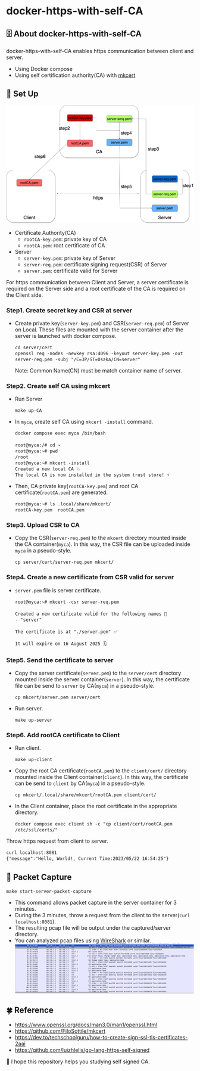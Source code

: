 # docker-https-with-self-CA

## 🗄 About docker-https-with-self-CA

docker-https-with-self-CA enables https communication between client and server.

- Using Docker compose
- Using self certification authority(CA) with [mkcert](https://github.com/FiloSottile/mkcert)

## 👟 Set Up

![diagram of https communication](./docs/docs.png)

- Certificate Authority(CA)
  - `rootCA-key.pem`: private key of CA
  - `rootCA.pem`: root certificate of CA
- Server
  - `server-key.pem`: private key of Server
  - `server-req.pem`: certificate signing request(CSR) of Server
  - `server.pem`: certificate valid for Server

For https communication between Client and Server, a server certificate is required on the Server side and a root certificate of the CA is required on the Client side.

### Step1. Create secret key and CSR at server

- Create private key(`server-key.pem`) and CSR(`server-req.pem`) of Server on Local. These files are mounted with the server container after the server is launched with docker compose.

    ``` shell
    cd server/cert
    openssl req -nodes -newkey rsa:4096 -keyout server-key.pem -out server-req.pem -subj "/C=JP/ST=Osaka/CN=server"
    ```

    Note: Common Name(CN) must be match container name of server.

### Step2. Create self CA using mkcert

- Run Server

    ``` shell
    make up-CA
    ```

- In `myca`, create self CA using `mkcert -install` command.

    ``` shell
    docker compose exec myca /bin/bash

    root@myca:/# cd ~
    root@myca:~# pwd
    /root
    root@myca:~# mkcert -install
    Created a new local CA 💥
    The local CA is now installed in the system trust store! ⚡️
    ```

- Then, CA private key(`rootCA-key.pem`) and root CA certificate(`rootCA.pem`) are generated.

    ``` shell
    root@myca:~# ls .local/share/mkcert/
    rootCA-key.pem	rootCA.pem
    ```

### Step3. Upload CSR to CA

- Copy the CSR(`server-req.pem`) to the `mkcert` directory mounted inside the CA container(`myca`). In this way, the CSR file can be uploaded inside `myca` in a pseudo-style.

    ``` shell
    cp server/cert/server-req.pem mkcert/
    ```

### Step4. Create a new certificate from CSR valid for server

- `server.pem` file is server certificate.

    ``` shell
    root@myca:~# mkcert -csr server-req.pem

    Created a new certificate valid for the following names 📜
    - "server"

    The certificate is at "./server.pem" ✅

    It will expire on 16 August 2025 🗓
    ```

### Step5. Send the certificate to server

- Copy the server certificate(`server.pem`) to the `server/cert` directory mounted inside the server container(`server`). In this way, the certificate file can be send to `server` by CA(`myca`) in a pseudo-style.

    ``` shell
    cp mkcert/server.pem server/cert
    ```

- Run server.

    ``` shell
    make up-server
    ```

### Step6. Add rootCA certificate to Client

- Run client.

    ``` shell
    make up-client
    ```

- Copy the root CA certificate(`rootCA.pem`) to the `client/cert/` directory mounted inside the Client container(`client`). In this way, the certificate can be send to `client` by CA(`myca`) in a pseudo-style.

    ``` shell
    cp mkcert/.local/share/mkcert/rootCA.pem client/cert/
    ```

- In the Client container, place the root certificate in the appropriate directory.

    ``` shell
    docker compose exec client sh -c "cp client/cert/rootCA.pem  /etc/ssl/certs/"
    ```

Throw https request from client to server.

``` shell
curl localhost:8081
{"message":"Hello, World!, Current Time:2023/05/22 16:54:25"}
```


## 🦈 Packet Capture

``` shell
make start-server-packet-capture
```

- This command allows packet capture in the server container for 3 minutes.
- During the 3 minutes, throw a request from the client to the server(`curl localhost:8081`).
- The resulting pcap file will be output under the captured/server directory.
- You can analyzed pcap files using [WireShark](https://www.wireshark.org/) or similar.
    ![WireShark](./docs/wireshark.png)

## 🍀 Reference
- https://www.openssl.org/docs/man3.0/man1/openssl.html
- https://github.com/FiloSottile/mkcert
- https://dev.to/techschoolguru/how-to-create-sign-ssl-tls-certificates-2aai
- https://github.com/luizhlelis/go-lang-https-self-signed



🐶 I hope this repository helps you studying self signed CA.
